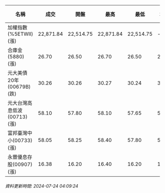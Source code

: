 | 名稱 | 成交 | 開盤 | 最高 | 最低 | 均價 | 成交金額(億) | 昨收 | 漲跌幅 | 漲跌 | 總量 | 昨量 | 振幅 |
| -------- | -------- | -------- | -------- |-------- | -------- | -------- |-------- |-------- |-------- | -------- | -------- |-------- |
|加權指數(%5ETWII) (漲)|22,871.84|22,514.75|22,871.84|22,514.75|-|3,948.87|22,256.99|2.76%|614.85|8,641,587|0|1.60%|
|合庫金(5880) (漲)|26.70|26.50|26.70|26.50|26.65|2.26|26.40|1.14%|0.30|8,468|11,664|0.76%|
|元大美債20年(00679B) (跌)|30.26|30.26|30.27|30.24|30.26|20.66|30.42|0.53%|0.16|68,274|74,805|0.10%|
|元大台灣高息低波(00713) (漲)|58.10|57.80|58.10|57.65|57.90|4.96|57.25|1.48%|0.85|8,561|19,592|0.79%|
|富邦臺灣中小(00733) (漲)|58.05|58.25|58.40|57.80|58.12|0.811|57.10|1.66%|0.95|1,395|4,101|1.05%|
|永豐優息存股(00907) (漲)|16.38|16.20|16.40|16.20|16.30|0.180|16.14|1.49%|0.24|1,105|4,302|1.24%|
###### 資料更新時間: 2024-07-24 04:09:24